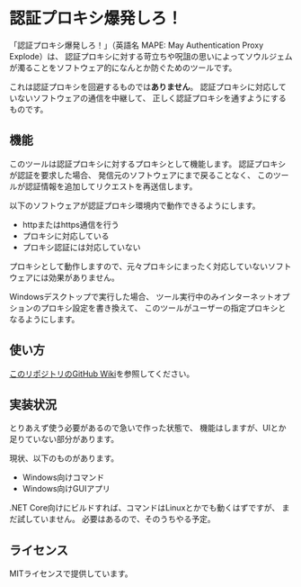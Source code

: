 # 認証プロキシ爆発しろ！

「認証プロキシ爆発しろ！」（英語名 MAPE: May Authentication Proxy Explode）は、
認証プロキシに対する苛立ちや呪詛の思いによってソウルジェムが濁ることをソフトウェア的になんとか防ぐためのツールです。

これは認証プロキシを回避するものでは**ありません**。
認証プロキシに対応していないソフトウェアの通信を中継して、
正しく認証プロキシを通すようにするものです。

## 機能

このツールは認証プロキシに対するプロキシとして機能します。
認証プロキシが認証を要求した場合、
発信元のソフトウェアにまで戻ることなく、
このツールが認証情報を追加してリクエストを再送信します。

以下のソフトウェアが認証プロキシ環境内で動作できるようにします。

* httpまたはhttps通信を行う
* プロキシに対応している
* プロキシ認証には対応していない

プロキシとして動作しますので、元々プロキシにまったく対応していないソフトウェアには効果がありません。

Windowsデスクトップで実行した場合、
ツール実行中のみインターネットオプションのプロキシ設定を書き換えて、
このツールがユーザーの指定プロキシとなるようにします。

## 使い方

[このリポジトリのGitHub Wiki](https://github.com/ipponshimeji/MAPE/wiki/Index.ja)を参照してください。


## 実装状況

とりあえず使う必要があるので急いで作った状態で、
機能はしますが、UIとか足りていない部分があります。

現状、以下のものがあります。

* Windows向けコマンド
* Windows向けGUIアプリ

.NET Core向けにビルドすれば、コマンドはLinuxとかでも動くはずですが、
まだ試していません。
必要はあるので、そのうちやる予定。

## ライセンス

MITライセンスで提供しています。